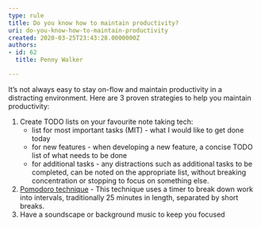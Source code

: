 ```yaml
---
type: rule
title: Do you know how to maintain productivity?
uri: do-you-know-how-to-maintain-productivity
created: 2020-03-25T23:43:28.0000000Z
authors:
- id: 62
  title: Penny Walker

---
```


It’s not always easy to stay on-flow and maintain productivity in a distracting environment. Here are 3 proven strategies to help you maintain productivity:

 
1. Create TODO lists on your favourite note taking tech:
    - list for most important tasks (MIT) - what I would like to get done today
    - for new features - when developing a new feature, a concise TODO list of what needs to be done
    - for additional tasks - any distractions such as additional tasks to be completed, can be noted on the appropriate list, without breaking concentration or stopping to focus on something else.
2. [Pomodoro technique](https&#58;//francescocirillo.com/pages/pomodoro-technique) - This technique uses a timer to break down work into intervals, traditionally 25 minutes in length, separated by short breaks.
3. Have a soundscape or background music to keep you focused

